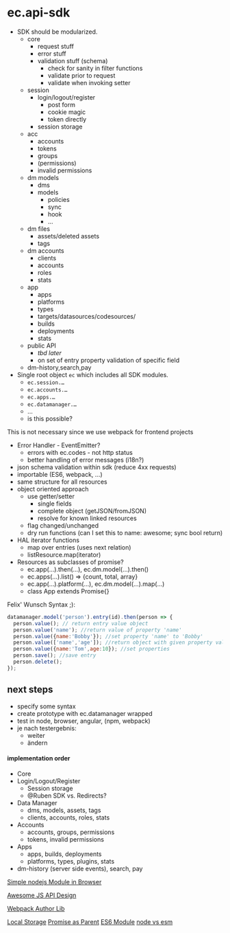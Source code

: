 # ec.api-sdk

* SDK should be modularized.
    * core
        * request stuff
        * error stuff
        * validation stuff (schema)
            * check for sanity in filter functions
            * validate prior to request
            * validate when invoking setter
    * session
        * login/logout/register
            * post form
            * cookie magic
            * token directly
        * session storage
    * acc
        * accounts
        * tokens
        * groups
        * (permissions)
        * invalid permissions
    * dm models
        * dms
        * models
            * policies
            * sync
            * hook
            * …
    * dm files
        * assets/deleted assets
        * tags
    * dm accounts
        * clients
        * accounts
        * roles
        * stats
    * app
        * apps
        * platforms
        * types
        * targets/datasources/codesources/
        * builds
        * deployments
        * stats
    * public API
        * *tbd later*
        * on set of entry property validation of specific field
    * dm-history,search,pay
* Single root object `ec` which includes all SDK modules.
    * `ec.session.…`
    * `ec.accounts.…`
    * `ec.apps.…`
    * `ec.datamanager.…`
    * …
    * is this possible?
    
This is not necessary since we use webpack for frontend projects
    
* Error Handler - EventEmitter?
    * errors with ec.codes - not http status
    * better handling of error messages (i18n?)
* json schema validation within sdk (reduce 4xx requests)
* importable (ES6, webpack, …)
* same structure for all resources
* object oriented approach
    * use getter/setter
        * single fields
        * complete object (getJSON/fromJSON)
        * resolve for known linked resources
    * flag changed/unchanged
    * dry run functions (can I set this to name: awesome; sync bool return)
* HAL iterator functions
    * map over entries (uses next relation)
    * listResource.map(iterator)
* Resources as subclasses of promise?
    * ec.app(…).then(…), ec.dm.model(…).then()
    * ec.apps(…).list() => {count, total, array}
    * ec.app(…).platform(…), ec.dm.model(…).map(…)
    * class App extends Promise{}


Felix' Wunsch Syntax ;):

```js
datamanager.model('person').entry(id).then(person => {
  person.value(); // return entry value object
  person.value('name'); //return value of property 'name'
  person.value({name:'Bobby'}); //set property 'name' to 'Bobby'
  person.value(['name','age']); //return object with given property values => maybe not needed
  person.value({name:'Tom',age:10}); //set properties
  person.save(); //save entry
  person.delete();
});
```    

## next steps
* specify some syntax
* create prototype with ec.datamanager wrapped
* test in node, browser, angular, (npm, webpack)
* je nach testergebnis:
    * weiter
    * ändern


#### implementation order
* Core
* Login/Logout/Register
    * Session storage
    * @Ruben SDK vs. Redirects?
* Data Manager
    * dms, models, assets, tags
    * clients, accounts, roles, stats
* Accounts
    * accounts, groups, permissions
    * tokens, invalid permissions
* Apps
    * apps, builds, deployments
    * platforms, types, plugins, stats
* dm-history (server side events), search, pay

[Simple nodejs Module in Browser](http://www.richardrodger.com/2013/09/27/how-to-make-simple-node-js-modules-work-in-the-browser/#.WD2hsqLhA18)

[Awesome JS API Design](http://webstandardssherpa.com/reviews/secrets-of-awesome-javascript-api-design/)

[Webpack Author Lib](https://webpack.js.org/guides/author-libraries/)

[Local Storage](https://github.com/capaj/localstorage-polyfill)
[Promise as Parent](http://ibnrubaxa.blogspot.de/2014/07/how-to-inherit-native-promise.html)
[ES6 Module](http://www.2ality.com/2014/09/es6-modules-final.html)
[node vs esm](https://hackernoon.com/node-js-tc-39-and-modules-a1118aecf95e#.euc8pj782)
